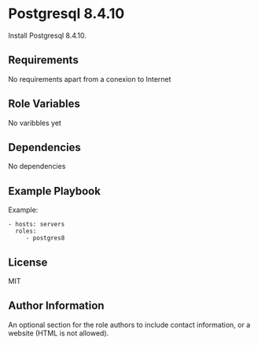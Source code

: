 Postgresql 8.4.10
=================

Install Postgresql 8.4.10.

Requirements
------------

No requirements apart from a conexion to Internet

Role Variables
--------------

No varibbles yet

Dependencies
------------

No dependencies

Example Playbook
----------------

Example:

    - hosts: servers
      roles:
         - postgres8

License
-------

MIT

Author Information
------------------

An optional section for the role authors to include contact information, or a website (HTML is not allowed).
